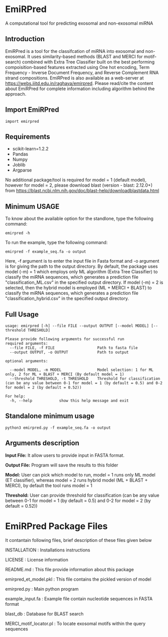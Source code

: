 # **EmiRPred**
A computational tool for predicting exosomal and non-exosomal miRNA
## Introduction
EmiRPred is a tool for the classifcation of miRNA into exosomal and non-exosomal. It uses similarity-based methods (BLAST and MERCI for motif-search) combined with Extra Tree Classifier built on the best performing compoisition-based features extracted using One hot encoding, Term Frequency - Inverse Document Frequency, and Reverse Complement RNA strand compositions. EmiRPred is also available as a web-server at https://webs.iiitd.edu.in/raghava/emirpred. Please read/cite the content about EmiRPred for complete information including algorithm behind the approach.

## Import EmiRPred
```
import emirpred
```

## Requirements
- scikit-learn=1.2.2
- Pandas
- Numpy
- Joblib
- Argparse

No additional package/tool is required for model = 1 (default model), however for model = 2, please download blast (version - blast: 2.12.0+) from https://blast.ncbi.nlm.nih.gov/doc/blast-help/downloadblastdata.html

## Minimum USAGE
To know about the available option for the standlone, type the following command:
```
emirpred -h
```
To run the example, type the following command:
```
emirpred -f example_seq.fa -o output
```
Here, -f argument is to enter the input file in Fasta format and -o argument is for giving the path to the output directory. By default, the package uses model (-m) = 1 which employs only ML algorithm (Extra Tree Classifier) to classify the miRNA sequences, which generates a prediction file "classification_ML.csv" in the specified output directory. If model (-m) = 2 is selected, then the hybrid model is employed (ML + MERCI + BLAST) to classify the miRNA sequences, which generates a prediction file "classification_hybrid.csv" in the specified output directory.

## Full Usage
```
usage: emirpred [-h] --file FILE --output OUTPUT [--model MODEL] [--threshold THRESHOLD]
```
```
Please provide following arguments for successful run
required arguments:
  --file FILE, -f FILE                   Path to fasta file
  --output OUTPUT, -o OUTPUT             Path to output

optional arguments:

  --model MODEL, -m MODEL                Model selection: 1 for ML only, 2 for ML + BLAST + MERCI (By default model = 1)
  --threshold THRESHOLD, -t THRESHOLD    Threshold for classification (can be any value between 0-1 for model = 1 (by default = 0.5) and 0-2 for model = 2 (by default = 0.52))

For help:
  -h, --help            show this help message and exit

```

## Standalone minimum usage
```
python3 emirpred.py -f example_seq.fa -o output
```

## Arguments description

**Input File:** It allow users to provide input in FASTA format.

**Output File:** Program will save the results to this folder

**Model:** User can pick which model to run, model = 1 runs only ML model (ET classifier), whereas model = 2 runs hybrid model (ML + BLAST + MERCI), by default the tool runs model = 1

**Threshold:** User can provide threshold for classification (can be any value between 0-1 for model = 1 (by default = 0.5) and 0-2 for model = 2 (by default = 0.52))


EmiRPred Package Files
=======================
It contantain following files, brief description of these files given below

INSTALLATION                    : Installations instructions

LICENSE                         : License information

README.md                       : This file provide information about this package

emirpred_et_model.pkl           : This file contains the pickled version of model

emirpred.py                     : Main python program

example_input.fa                : Example file contain nucleotide sequences in FASTA format

blast_db                        : Database for BLAST search

MERCI_motif_locator.pl          : To locate exosomal motifs within the query sequences